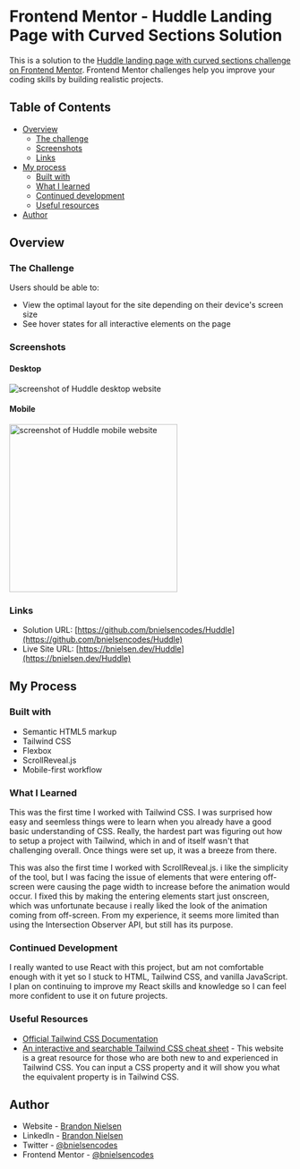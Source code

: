 # Frontend Mentor - Huddle Landing Page with Curved Sections Solution

This is a solution to the [Huddle landing page with curved sections challenge on Frontend Mentor](https://www.frontendmentor.io/challenges/huddle-landing-page-with-curved-sections-5ca5ecd01e82137ec91a50f2). Frontend Mentor challenges help you improve your coding skills by building realistic projects.

## Table of Contents

- [Overview](#overview)
  - [The challenge](#the-challenge)
  - [Screenshots](#screenshots)
  - [Links](#links)
- [My process](#my-process)
  - [Built with](#built-with)
  - [What I learned](#what-i-learned)
  - [Continued development](#continued-development)
  - [Useful resources](#useful-resources)
- [Author](#author)

## Overview

### The Challenge

Users should be able to:

- View the optimal layout for the site depending on their device's screen size
- See hover states for all interactive elements on the page

### Screenshots

#### Desktop

![screenshot of Huddle desktop website](assets/screenshots/Huddle.png)

#### Mobile

<img src="assets/screenshots/Huddle_Mobile.png" alt="screenshot of Huddle mobile website" width="300">

### Links

- Solution URL: [https://github.com/bnielsencodes/Huddle](https://github.com/bnielsencodes/Huddle)
- Live Site URL: [https://bnielsen.dev/Huddle](https://bnielsen.dev/Huddle)

## My Process

### Built with

- Semantic HTML5 markup
- Tailwind CSS
- Flexbox
- ScrollReveal.js
- Mobile-first workflow

### What I Learned

This was the first time I worked with Tailwind CSS. I was surprised how easy and seemless things were to learn when you already have a good basic understanding of CSS. Really, the hardest part was figuring out how to setup a project with Tailwind, which in and of itself wasn't that challenging overall. Once things were set up, it was a breeze from there.

This was also the first time I worked with ScrollReveal.js. i like the simplicity of the tool, but I was facing the issue of elements that were entering off-screen were causing the page width to increase before the animation would occur. I fixed this by making the entering elements start just onscreen, which was unfortunate because i really liked the look of the animation coming from off-screen. From my experience, it seems more limited than using the Intersection Observer API, but still has its purpose.

### Continued Development

I really wanted to use React with this project, but am not comfortable enough with it yet so I stuck to HTML, Tailwind CSS, and vanilla JavaScript. I plan on continuing to improve my React skills and knowledge so I can feel more confident to use it on future projects.

### Useful Resources

- [Official Tailwind CSS Documentation](https://tailwindcss.com/docs/installation)
- [An interactive and searchable Tailwind CSS cheat sheet](https://nerdcave.com/tailwind-cheat-sheet) - This website is a great resource for those who are both new to and experienced in Tailwind CSS. You can input a CSS property and it will show you what the equivalent property is in Tailwind CSS.

## Author

- Website - [Brandon Nielsen](https://www.bnielsen.dev)
- LinkedIn - [Brandon Nielsen](https://www.linkedin.com/in/bnielsencodes)
- Twitter - [@bnielsencodes](https://twitter.com/bnielsencodes)
- Frontend Mentor - [@bnielsencodes](https://www.frontendmentor.io/profile/bnielsencodes)

